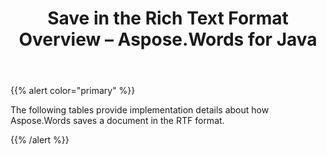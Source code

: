 ﻿---
title: Save in the Rich Text Format Overview – Aspose.Words for Java
articleTitle: Save in the Rich Text Format Overview
linktitle: Save in the Rich Text Format Overview
description: "Aspose.Words for Java allows you to work with different features supported when saving to Rich Text format."
type: docs
weight: 90
url: /java/save-in-the-rich-text-format-overview/
---

{{% alert color="primary" %}}

The following tables provide implementation details about how Aspose.Words saves a document in the RTF format.

{{% /alert %}}
